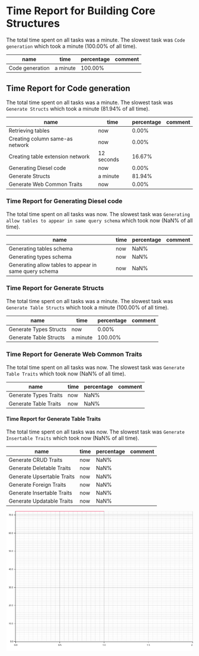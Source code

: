 # Time Report for Building Core Structures

The total time spent on all tasks was a minute.
The slowest task was `Code generation` which took a minute (100.00% of all time).

| name            | time     | percentage | comment |
|-----------------|----------|------------|---------|
| Code generation | a minute | 100.00%    |         |

## Time Report for Code generation

The total time spent on all tasks was a minute.
The slowest task was `Generate Structs` which took a minute (81.94% of all time).

| name                             | time       | percentage | comment |
|----------------------------------|------------|------------|---------|
| Retrieving tables                | now        | 0.00%      |         |
| Creating column same-as network  | now        | 0.00%      |         |
| Creating table extension network | 12 seconds | 16.67%     |         |
| Generating Diesel code           | now        | 0.00%      |         |
| Generate Structs                 | a minute   | 81.94%     |         |
| Generate Web Common Traits       | now        | 0.00%      |         |

### Time Report for Generating Diesel code

The total time spent on all tasks was now.
The slowest task was `Generating allow tables to appear in same query schema` which took now (NaN% of all time).

| name                                                   | time | percentage | comment |
|--------------------------------------------------------|------|------------|---------|
| Generating tables schema                               | now  | NaN%       |         |
| Generating types schema                                | now  | NaN%       |         |
| Generating allow tables to appear in same query schema | now  | NaN%       |         |

### Time Report for Generate Structs

The total time spent on all tasks was a minute.
The slowest task was `Generate Table Structs` which took a minute (100.00% of all time).

| name                   | time     | percentage | comment |
|------------------------|----------|------------|---------|
| Generate Types Structs | now      | 0.00%      |         |
| Generate Table Structs | a minute | 100.00%    |         |

### Time Report for Generate Web Common Traits

The total time spent on all tasks was now.
The slowest task was `Generate Table Traits` which took now (NaN% of all time).

| name                  | time | percentage | comment |
|-----------------------|------|------------|---------|
| Generate Types Traits | now  | NaN%       |         |
| Generate Table Traits | now  | NaN%       |         |

#### Time Report for Generate Table Traits

The total time spent on all tasks was now.
The slowest task was `Generate Insertable Traits` which took now (NaN% of all time).

| name                       | time | percentage | comment |
|----------------------------|------|------------|---------|
| Generate CRUD Traits       | now  | NaN%       |         |
| Generate Deletable Traits  | now  | NaN%       |         |
| Generate Upsertable Traits | now  | NaN%       |         |
| Generate Foreign Traits    | now  | NaN%       |         |
| Generate Insertable Traits | now  | NaN%       |         |
| Generate Updatable Traits  | now  | NaN%       |         |

![Plot](time_requirements_report.png)
